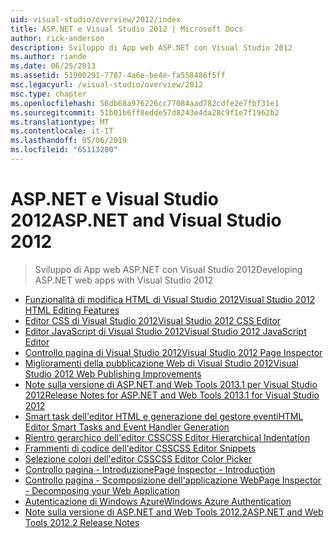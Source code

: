 ```yaml
---
uid: visual-studio/overview/2012/index
title: ASP.NET e Visual Studio 2012 | Microsoft Docs
author: rick-anderson
description: Sviluppo di App web ASP.NET con Visual Studio 2012
ms.author: riande
ms.date: 06/25/2013
ms.assetid: 51900291-7787-4a6e-be4e-fa558486f5ff
msc.legacyurl: /visual-studio/overview/2012
msc.type: chapter
ms.openlocfilehash: 56db68a976226cc77084aad782cdfe2e7fbf31e1
ms.sourcegitcommit: 51b01b6ff8edde57d8243e4da28c9f1e7f1962b2
ms.translationtype: MT
ms.contentlocale: it-IT
ms.lasthandoff: 05/06/2019
ms.locfileid: "65113200"
---
```

# <a name="aspnet-and-visual-studio-2012"></a><span data-ttu-id="84c08-103">ASP.NET e Visual Studio 2012</span><span class="sxs-lookup"><span data-stu-id="84c08-103">ASP.NET and Visual Studio 2012</span></span>

> <span data-ttu-id="84c08-104">Sviluppo di App web ASP.NET con Visual Studio 2012</span><span class="sxs-lookup"><span data-stu-id="84c08-104">Developing ASP.NET web apps with Visual Studio 2012</span></span>

- [<span data-ttu-id="84c08-105">Funzionalità di modifica HTML di Visual Studio 2012</span><span class="sxs-lookup"><span data-stu-id="84c08-105">Visual Studio 2012 HTML Editing Features</span></span>](visual-studio-2012-html-editing-features.md)
- [<span data-ttu-id="84c08-106">Editor CSS di Visual Studio 2012</span><span class="sxs-lookup"><span data-stu-id="84c08-106">Visual Studio 2012 CSS Editor</span></span>](visual-studio-2012-css-editor.md)
- [<span data-ttu-id="84c08-107">Editor JavaScript di Visual Studio 2012</span><span class="sxs-lookup"><span data-stu-id="84c08-107">Visual Studio 2012 JavaScript Editor</span></span>](visual-studio-2012-javascript-editor.md)
- [<span data-ttu-id="84c08-108">Controllo pagina di Visual Studio 2012</span><span class="sxs-lookup"><span data-stu-id="84c08-108">Visual Studio 2012 Page Inspector</span></span>](visual-studio-2012-page-inspector.md)
- [<span data-ttu-id="84c08-109">Miglioramenti della pubblicazione Web di Visual Studio 2012</span><span class="sxs-lookup"><span data-stu-id="84c08-109">Visual Studio 2012 Web Publishing Improvements</span></span>](visual-studio-2012-web-publishing-improvements.md)
- [<span data-ttu-id="84c08-110">Note sulla versione di ASP.NET and Web Tools 2013.1 per Visual Studio 2012</span><span class="sxs-lookup"><span data-stu-id="84c08-110">Release Notes for ASP.NET and Web Tools 2013.1 for Visual Studio 2012</span></span>](aspnet-and-web-tools-20131-for-visual-studio-2012.md)
- [<span data-ttu-id="84c08-111">Smart task dell'editor HTML e generazione del gestore eventi</span><span class="sxs-lookup"><span data-stu-id="84c08-111">HTML Editor Smart Tasks and Event Handler Generation</span></span>](visual-studio-vnext-videos-html-editor-smart-tasks-and-event-handler-generation.md)
- [<span data-ttu-id="84c08-112">Rientro gerarchico dell'editor CSS</span><span class="sxs-lookup"><span data-stu-id="84c08-112">CSS Editor Hierarchical Indentation</span></span>](visual-studio-vnext-videos-css-editor-hierarchical-indentation.md)
- [<span data-ttu-id="84c08-113">Frammenti di codice dell'editor CSS</span><span class="sxs-lookup"><span data-stu-id="84c08-113">CSS Editor Snippets</span></span>](visual-studio-vnext-videos-css-editor-snippets.md)
- [<span data-ttu-id="84c08-114">Selezione colori dell'editor CSS</span><span class="sxs-lookup"><span data-stu-id="84c08-114">CSS Editor Color Picker</span></span>](visual-studio-vnext-videos-css-editor-color-picker.md)
- [<span data-ttu-id="84c08-115">Controllo pagina - Introduzione</span><span class="sxs-lookup"><span data-stu-id="84c08-115">Page Inspector - Introduction</span></span>](visual-studio-vnext-videos-page-inspector-introduction.md)
- [<span data-ttu-id="84c08-116">Controllo pagina - Scomposizione dell'applicazione Web</span><span class="sxs-lookup"><span data-stu-id="84c08-116">Page Inspector - Decomposing your Web Application</span></span>](visual-studio-vnext-videos-page-inspector-decomposing-your-web-application.md)
- [<span data-ttu-id="84c08-117">Autenticazione di Windows Azure</span><span class="sxs-lookup"><span data-stu-id="84c08-117">Windows Azure Authentication</span></span>](windows-azure-authentication.md)
- [<span data-ttu-id="84c08-118">Note sulla versione di ASP.NET and Web Tools 2012.2</span><span class="sxs-lookup"><span data-stu-id="84c08-118">ASP.NET and Web Tools 2012.2 Release Notes</span></span>](aspnet-and-web-tools-20122-release-notes-rtw.md)
